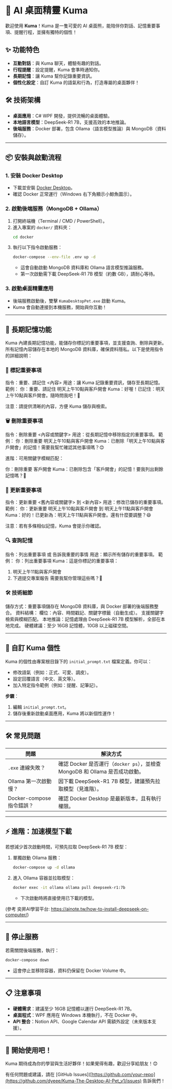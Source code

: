 # 🧸 AI 桌面精靈 Kuma

歡迎使用 **Kuma**！Kuma 是一隻可愛的 AI 桌面熊，能陪伴你對話、記憶重要事項、提醒行程，並擁有獨特的個性！

## ✨ 功能特色
- **互動對話**：與 Kuma 聊天，體驗有趣的對話。
- **行程提醒**：設定提醒，Kuma 會準時通知你。
- **長期記憶**：讓 Kuma 幫你記錄重要資訊。
- **個性化設定**：自訂 Kuma 的語氣和行為，打造專屬的桌面夥伴！

## 🛠️ 技術架構
- **桌面應用**：C# WPF 開發，提供流暢的桌面體驗。
- **本地語言模型**：DeepSeek-R1 7B，支援高效的本地推論。
- **後端服務**：Docker 部署，包含 Ollama（語言模型推論）與 MongoDB（資料儲存）。

---

## 📦 安裝與啟動流程

### 1. 安裝 Docker Desktop
- 下載並安裝 [Docker Desktop](https://www.docker.com/products/docker-desktop/)。
- 確認 Docker 正常運行（Windows 右下角顯示小鯨魚圖示）。

### 2. 啟動後端服務（MongoDB + Ollama）
1. 打開終端機（Terminal / CMD / PowerShell）。
2. 進入專案的 `docker/` 資料夾：
   ```bash
   cd docker
   ```
3. 執行以下指令啟動服務：
   ```bash
   docker-compose --env-file .env up -d
   ```
   - 這會自動啟動 MongoDB 資料庫和 Ollama 語言模型推論服務。
   - 第一次啟動需下載 DeepSeek-R1 7B 模型（約數 GB），請耐心等待。

### 3. 啟動桌面精靈應用
- 後端服務啟動後，雙擊 `KumaDesktopPet.exe` 啟動 Kuma。
- Kuma 會自動連接到本機服務，開始與你互動！

---

## 🧠 長期記憶功能
Kuma 內建長期記憶功能，能儲存你標記的重要事項，並支援查詢、刪除與更新。所有記憶內容儲存在本地的 MongoDB 資料庫，確保資料隱私。以下是使用指令的詳細說明：

### 📌 標記重要事項
指令：重要、請記住 <內容>
用途：讓 Kuma 記錄重要資訊，儲存至長期記憶。
範例：
你：重要、請記住 明天上午10點與客戶開會
Kuma：好喔！已記住：明天上午10點與客戶開會。隨時問我吧！🐻

注意：請提供清晰的內容，方便 Kuma 儲存與檢索。

### 🗑️ 刪除重要事項
指令：刪除重要 <內容或關鍵字>
用途：從長期記憶中移除指定的重要事項。
範例：
你：刪除重要 明天上午10點與客戶開會
Kuma：已刪除「明天上午10點與客戶開會」的記憶！需要我幫忙確認其他事項嗎？😊

進階：可用關鍵字模糊匹配：

你：刪除重要 客戶開會
Kuma：已刪除包含「客戶開會」的記憶！要我列出剩餘記憶嗎？🐾

### 🔄 更新重要事項
指令：更新重要 <舊內容或關鍵字> 到 <新內容>
用途：修改已儲存的重要事項。
範例：
你：更新重要 明天上午10點與客戶開會 到 明天上午11點與客戶開會
Kuma：好的！已更新為：明天上午11點與客戶開會。還有什麼要調整？😄

注意：若有多條相似記憶，Kuma 會提示你確認。

### 🔍 查詢記憶
指令：列出重要事項 或 告訴我重要的事情
用途：顯示所有儲存的重要事項。
範例：
你：列出重要事項
Kuma：這是你標記的重要事項：
1. 明天上午11點與客戶開會
2. 下週提交專案報告
需要我幫你管理這些嗎？🐻

### 🛠️ 技術細節
儲存方式：重要事項儲存在 MongoDB 資料庫，與 Docker 部署的後端服務整合。
資料結構：
欄位：內容、時間戳記、關鍵字標籤（自動生成）。
支援關鍵字檢索與模糊匹配。
本地推論：記憶處理由 DeepSeek-R1 7B 模型解析，全部在本地完成。
硬體建議：至少 16GB 記憶體，10GB 以上磁碟空間。

---

## 📝 自訂 Kuma 個性
Kuma 的個性由專案根目錄下的 `initial_prompt.txt` 檔案定義。你可以：
- 修改語氣（例如：正式、可愛、調皮）。
- 設定回覆語言（中文、英文等）。
- 加入特定指令範例（例如：提醒、記筆記）。

**步驟**：
1. 編輯 `initial_prompt.txt`。
2. 儲存後重新啟動桌面應用，Kuma 將以新個性運作！

---

## 🛠️ 常見問題
| **問題** | **解決方式** |
|----------|--------------|
| `.exe` 連線失敗？ | 確認 Docker 是否運行（`docker ps`），並檢查 MongoDB 和 Ollama 是否成功啟動。 |
| Ollama 第一次啟動慢？ | 因下載 DeepSeek-R1 7B 模型，建議預先拉取模型（見進階）。 |
| Docker-compose 指令錯誤？ | 確認 Docker Desktop 是最新版本，且有執行權限。 |

---

## ⚡ 進階：加速模型下載
若想減少首次啟動時間，可預先拉取 DeepSeek-R1 7B 模型：
1. 單獨啟動 Ollama 服務：
   ```bash
   docker-compose up -d ollama
   ```
2. 進入 Ollama 容器並拉取模型：
   ```bash
   docker exec -it ollama ollama pull deepseek-r1:7b
   ```
   - 下次啟動時將直接使用已下載的模型。
  
(參考 奕昇AI學習平台: https://ainote.tw/how-to-install-deepseek-on-computer/)

---

## 🧹 停止服務
若需關閉後端服務，執行：
```bash
docker-compose down
```
- 這會停止並移除容器，資料仍保留在 Docker Volume 中。

---

## 📋 注意事項
- **硬體需求**：建議至少 16GB 記憶體以運行 DeepSeek-R1 7B。
- **桌面程式**：WPF 應用在 Windows 本機執行，不在 Docker 中。
- **API 整合**：Notion API、Google Calendar API 需額外設定（未來版本支援）。

---

## 🏁 開始使用吧！
Kuma 期待成為你的學習與生活好夥伴！如果覺得有趣，歡迎分享給朋友！😊

有任何問題或建議，請在 [GitHub Issues]([https://github.com/your-repo](https://github.com/dyeee/Kuma-The-Desktop-AI-Pet_v1/issues) 告訴我們！
